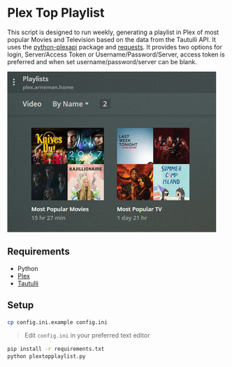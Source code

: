 # Plex Top Playlist

This script is designed to run weekly, generating a playlist in Plex of most popular Movies and Television based on the data from the Tautulli API. It uses the [python-plexapi](https://github.com/pkkid/python-plexapi) package and [requests](http://python-requests.org/). It provides two options for login, Server/Access Token or Username/Password/Server, access token is preferred and when set username/password/server can be blank.

![Example Screenshot of Popular Playlists](Screenshot.png)

## Requirements

- Python
- [Plex](https://plex.tv)
- [Tautulli](https://github.com/Tautulli/Tautulli)

## Setup

```sh
cp config.ini.example config.ini
```

> Edit `config.ini` in your preferred text editor

```sh
pip install -r requirements.txt
python plextopplaylist.py
```

